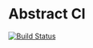 # Abstract CI

[![Build
Status](https://travis-ci.org/asifrc/abstract-ci.svg?branch=master)](https://travis-ci.org/asifrc/abstract-ci)
